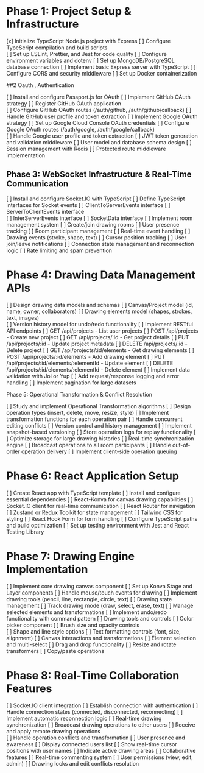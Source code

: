 # Phase 1: Project Setup & Infrastructure
[x] Initialize TypeScript Node.js project with Express
[ ] Configure TypeScript compilation and build scripts  
[ ] Set up ESLint, Prettier, and Jest for code quality
[ ] Configure environment variables and dotenv
[ ] Set up MongoDB/PostgreSQL database connection
[ ] Implement basic Express server with TypeScript
[ ] Configure CORS and security middleware
[ ] Set up Docker containerization

##2  Oauth , Authentication

[ ] Install and configure Passport.js for OAuth
[ ] Implement GitHub OAuth strategy
    [ ] Register GitHub OAuth application  
    [ ] Configure GitHub OAuth routes (/auth/github, /auth/github/callback)
    [ ] Handle GitHub user profile and token extraction
[ ] Implement Google OAuth strategy
    [ ] Set up Google Cloud Console OAuth credentials
    [ ] Configure Google OAuth routes (/auth/google, /auth/google/callback)  
    [ ] Handle Google user profile and token extraction
[ ] JWT token generation and validation middleware
[ ] User model and database schema design
[ ] Session management with Redis
[ ] Protected route middleware implementation


## Phase 3: WebSocket Infrastructure & Real-Time Communication
[ ] Install and configure Socket.IO with TypeScript
[ ] Define TypeScript interfaces for Socket events
    [ ] ClientToServerEvents interface
    [ ] ServerToClientEvents interface  
    [ ] InterServerEvents interface
    [ ] SocketData interface
[ ] Implement room management system
    [ ] Create/join drawing rooms
    [ ] User presence tracking
    [ ] Room participant management
[ ] Real-time event handling
    [ ] Drawing events (stroke, shape, text)
    [ ] Cursor position tracking
    [ ] User join/leave notifications
[ ] Connection state management and reconnection logic
[ ] Rate limiting and spam prevention


# Phase 4: Drawing Data Management APIs

[ ] Design drawing data models and schemas
    [ ] Canvas/Project model (id, name, owner, collaborators)
    [ ] Drawing elements model (shapes, strokes, text, images)  
    [ ] Version history model for undo/redo functionality
[ ] Implement RESTful API endpoints
    [ ] GET /api/projects - List user projects
    [ ] POST /api/projects - Create new project
    [ ] GET /api/projects/:id - Get project details
    [ ] PUT /api/projects/:id - Update project metadata
    [ ] DELETE /api/projects/:id - Delete project
    [ ] GET /api/projects/:id/elements - Get drawing elements
    [ ] POST /api/projects/:id/elements - Add drawing element
    [ ] PUT /api/projects/:id/elements/:elementId - Update element
    [ ] DELETE /api/projects/:id/elements/:elementId - Delete element
[ ] Implement data validation with Joi or Yup
[ ] Add request/response logging and error handling
[ ] Implement pagination for large datasets


Phase 5: Operational Transformation & Conflict Resolution

[ ] Study and implement Operational Transformation algorithms
    [ ] Design operation types (insert, delete, move, resize, style)
    [ ] Implement transformation functions for each operation pair
    [ ] Handle concurrent editing conflicts
[ ] Version control and history management
    [ ] Implement snapshot-based versioning
    [ ] Store operation logs for replay functionality
    [ ] Optimize storage for large drawing histories
[ ] Real-time synchronization engine
    [ ] Broadcast operations to all room participants
    [ ] Handle out-of-order operation delivery
    [ ] Implement client-side operation queuing


# Phase 6: React Application Setup

[ ] Create React app with TypeScript template
[ ] Install and configure essential dependencies
    [ ] React-Konva for canvas drawing capabilities
    [ ] Socket.IO client for real-time communication
    [ ] React Router for navigation
    [ ] Zustand or Redux Toolkit for state management
    [ ] Tailwind CSS for styling
    [ ] React Hook Form for form handling
[ ] Configure TypeScript paths and build optimization
[ ] Set up testing environment with Jest and React Testing Library

# Phase 7: Drawing Engine Implementation
[ ] Implement core drawing canvas component
    [ ] Set up Konva Stage and Layer components
    [ ] Handle mouse/touch events for drawing
    [ ] Implement drawing tools (pencil, line, rectangle, circle, text)
[ ] Drawing state management
    [ ] Track drawing mode (draw, select, erase, text)
    [ ] Manage selected elements and transformations
    [ ] Implement undo/redo functionality with command pattern
[ ] Drawing tools and controls
    [ ] Color picker component
    [ ] Brush size and opacity controls  
    [ ] Shape and line style options
    [ ] Text formatting controls (font, size, alignment)
[ ] Canvas interactions and transformations
    [ ] Element selection and multi-select
    [ ] Drag and drop functionality
    [ ] Resize and rotate transformers
    [ ] Copy/paste operations


# Phase 8: Real-Time Collaboration Features
[ ] Socket.IO client integration
    [ ] Establish connection with authentication
    [ ] Handle connection states (connected, disconnected, reconnecting)
    [ ] Implement automatic reconnection logic
[ ] Real-time drawing synchronization
    [ ] Broadcast drawing operations to other users
    [ ] Receive and apply remote drawing operations  
    [ ] Handle operation conflicts and transformation
[ ] User presence and awareness
    [ ] Display connected users list
    [ ] Show real-time cursor positions with user names
    [ ] Indicate active drawing areas
[ ] Collaborative features
    [ ] Real-time commenting system
    [ ] User permissions (view, edit, admin)
    [ ] Drawing locks and edit conflicts resolution
